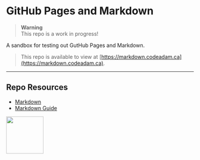 # GitHub Pages and Markdown

> **Warning**  
> This repo is a work in progress!

A sandbox for testing out GutHub Pages and Markdown.

> This repo is available to view at [https://markdown.codeadam.ca](https://markdown.codeadam.ca).

---

## Repo Resources

- [Markdown](https://daringfireball.net/projects/markdown/)
- [Markdown Guide](https://www.markdownguide.org/)

<a href="https://codeadam.ca">
<img src="https://codeadam.ca/images/code-block.png" width="100">
</a>
